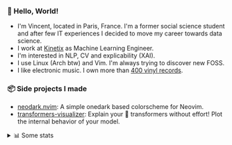 ### 👋 Hello, World!

- I'm Vincent, located in Paris, France. I'm a former social science student and after few IT experiences I decided to move my career towards data science.
- I work at <a href="https://www.kinetix.tech/">Kinetix<a/> as Machine Learning Engineer.
- I'm interested in NLP, CV and explicability (XAI).
- I use Linux (Arch btw) and Vim. I'm always trying to discover new FOSS.
- I like electronic music. I own more than <a href="https://www.discogs.com/user/Voigt_Kampff/collection">400 vinyl records<a/>.

### 📦 Side projects I made
  
- [neodark.nvim](https://github.com/VDuchauffour/neodark.nvim): A simple onedark based colorscheme for Neovim.
- [transformers-visualizer](https://github.com/VDuchauffour/transformers-visualizer): Explain your 🤗 transformers without effort! Plot the internal behavior of your model. 

<details><summary>📊 Some stats</summary>  
  
<p align="center">
  <img alt="VDuchauffour's github stats" src="https://github-readme-stats.vercel.app/api?username=VDuchauffour&count_private=true&include_all_commits=true&show_icons=true&theme=react"/>
  <br />
  <img alt="VDuchauffour's streak stats" src="https://streak-stats.demolab.com?user=VDuchauffour&theme=react"/>
  <br />
  <img alt="VDuchauffour's language stats" src="https://github-readme-stats.vercel.app/api/top-langs/?username=VDuchauffour&count_private=true&include_all_commits=true&show_icons=true&layout=compact&theme=react"/>
  <!--   <br />
  <img alt="VDuchauffour's Wakatime stats" src="https://github-readme-stats.vercel.app/api/wakatime?username=VDuchauffour&theme=react"/> -->
</p>

#### 🧭 Wakatime stats
<!--START_SECTION:waka-->
![Code Time](http://img.shields.io/badge/Code%20Time-538%20hrs%2029%20mins-blue)

![Lines of code](https://img.shields.io/badge/From%20Hello%20World%20I%27ve%20Written-151.6%20thousand%20lines%20of%20code-blue)

**🐱 My GitHub Data** 

> 📦 18.1 kB Used in GitHub's Storage 
 > 
> 🏆 1,082 Contributions in the Year 2023
 > 
> 🚫 Not Opted to Hire
 > 
> 📜 6 Public Repositories 
 > 
> 🔑 2 Private Repositories 
 > 
**I'm an Early 🐤** 

```text
🌞 Morning                117 commits         █░░░░░░░░░░░░░░░░░░░░░░░░   05.27 % 
🌆 Daytime                1336 commits        ███████████████░░░░░░░░░░   60.13 % 
🌃 Evening                660 commits         ███████░░░░░░░░░░░░░░░░░░   29.70 % 
🌙 Night                  109 commits         █░░░░░░░░░░░░░░░░░░░░░░░░   04.91 % 
```
📅 **I'm Most Productive on Monday** 

```text
Monday                   601 commits         ███████░░░░░░░░░░░░░░░░░░   27.05 % 
Tuesday                  260 commits         ███░░░░░░░░░░░░░░░░░░░░░░   11.70 % 
Wednesday                356 commits         ████░░░░░░░░░░░░░░░░░░░░░   16.02 % 
Thursday                 471 commits         █████░░░░░░░░░░░░░░░░░░░░   21.20 % 
Friday                   419 commits         █████░░░░░░░░░░░░░░░░░░░░   18.86 % 
Saturday                 36 commits          ░░░░░░░░░░░░░░░░░░░░░░░░░   01.62 % 
Sunday                   79 commits          █░░░░░░░░░░░░░░░░░░░░░░░░   03.56 % 
```


📊 **This Week I Spent My Time On** 

```text
💬 Programming Languages: 
Python                   16 hrs 34 mins      █████████████░░░░░░░░░░░░   51.78 % 
YAML                     9 hrs 21 mins       ███████░░░░░░░░░░░░░░░░░░   29.27 % 
Markdown                 1 hr 58 mins        ██░░░░░░░░░░░░░░░░░░░░░░░   06.17 % 
TOML                     1 hr 49 mins        █░░░░░░░░░░░░░░░░░░░░░░░░   05.72 % 
JSON                     56 mins             █░░░░░░░░░░░░░░░░░░░░░░░░   02.96 % 
```


 Last Updated on 24/03/2023 00:38:04 UTC
<!--END_SECTION:waka-->
</details>
